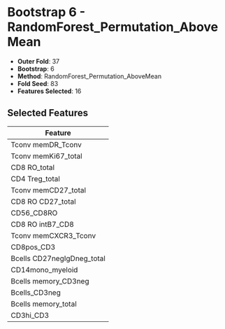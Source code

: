 # Bootstrap 6 - RandomForest_Permutation_AboveMean

- **Outer Fold**: 37
- **Bootstrap**: 6
- **Method**: RandomForest_Permutation_AboveMean
- **Fold Seed**: 83
- **Features Selected**: 16

## Selected Features

| Feature |
|---------|
| Tconv memDR_Tconv |
| Tconv memKi67_total |
| CD8 RO_total |
| CD4 Treg_total |
| Tconv memCD27_total |
| CD8 RO CD27_total |
| CD56_CD8RO |
| CD8 RO intB7_CD8 |
| Tconv memCXCR3_Tconv |
| CD8pos_CD3 |
| Bcells CD27negIgDneg_total |
| CD14mono_myeloid |
| Bcells memory_CD3neg |
| Bcells_CD3neg |
| Bcells memory_total |
| CD3hi_CD3 |

